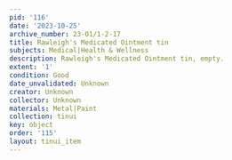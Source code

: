 ```yaml
---
pid: '116'
date: '2023-10-25'
archive_number: 23-01/1-2-17
title: Rawleigh's Medicated Ointment tin
subjects: Medical|Health & Wellness
description: Rawleigh's Medicated Ointment tin, empty.
extent: '1'
condition: Good
date_unvalidated: Unknown
creator: Unknown
collector: Unknown
materials: Metal|Paint
collection: tinui
key: object
order: '115'
layout: tinui_item
---
```

